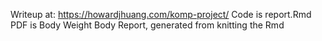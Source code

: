 Writeup at: https://howardjhuang.com/komp-project/
Code is report.Rmd
PDF is Body Weight Body Report, generated from knitting the Rmd
